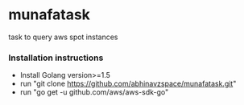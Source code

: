 # munafatask
task to query aws spot instances

### Installation instructions
* Install Golang version>=1.5
* run "git clone https://github.com/abhinavzspace/munafatask.git"
* run "go get -u github.com/aws/aws-sdk-go"
